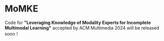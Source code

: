# MoMKE
Code for **"Leveraging Knowledge of Modality Experts for Incomplete Multimodal Learning"** accepted by ACM Multimedia 2024 will be released soon！
